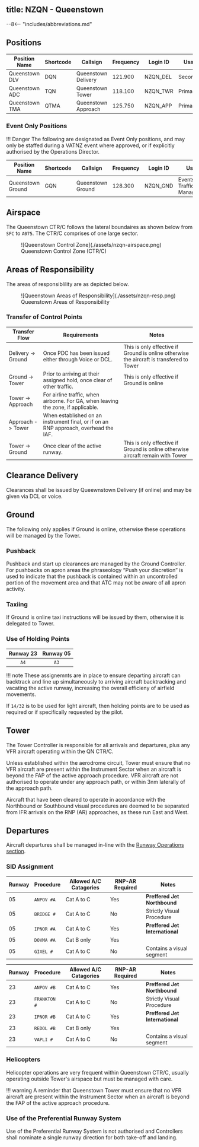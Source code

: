 title: NZQN - Queenstown
---

--8<-- "includes/abbreviations.md"

## Positions

| Position Name  | Shortcode | Callsign            | Frequency | Login ID | Usage     |
| -------------- | --------- | ------------------- | --------- | -------- | --------- |
| Queenstown DLV | DQN       | Queenstown Delivery | 121.900   | NZQN_DEL | Secondary |
| Queenstown ADC | TQN       | Queenstown Tower    | 118.100   | NZQN_TWR | Primary   |
| Queenstown TMA | QTMA      | Queenstown Approach | 125.750   | NZQN_APP | Primary   |


### Event Only Positions

!!! Danger
    The following are designated as Event Only positions, and may only be staffed during a VATNZ event where approved, or if explicitly authorised by the Operations Director.

| Position Name             | Shortcode | Callsign              | Frequency | Login ID | Usage                       |
| ------------------------- | --------- | --------------------- | --------- | -------- | --------------------------- |
| Queenstown Ground         | GQN       | Queenstown Ground     | 128.300   | NZQN_GND | Events - Traffic Management |


## Airspace 

The Queenstown CTR/C follows the lateral boundaires as shown below from `SFC` to `A075`. The CTR/C comprises of one large sector. 

<figure markdown>
  ![Queenstown Control Zone](./assets/nzqn-airspace.png)
  <figcaption>Queenstown Control Zone (CTR/C)</figcaption>
</figure>

## Areas of Responsibility 

The areas of responsiblility are as depicted below. 

<figure markdown>
  ![Queenstown Areas of Responsibility](./assets/nzqn-resp.png) 
  <figcaption>Queenstown Areas of Responsibility</figcaption>
</figure>

### Transfer of Control Points

| Transfer Flow       | Requirements                                                                             | Notes                                                                                    |
| ------------------- | ---------------------------------------------------------------------------------------- | ---------------------------------------------------------------------------------------- |
| Delivery -> Ground  | Once PDC has been issued either through Voice or DCL.                                    | This is only effective if Ground is online otherwise the aircraft is transfered to Tower | 
| Ground -> Tower     | Prior to arriving at their assigned hold, once clear of other traffic.                   | This is only effective if Ground is online                                               |
| Tower -> Approach   | For airline traffic, when airborne. For GA, when leaving the zone, if applicable.        |                                                                                          |
| Approach -> Tower   | When established on an instrument final, or if on an RNP approach, overhead the IAF.     |  
| Tower -> Ground     | Once clear of the active runway.                                                         | This is only effective if Ground is online otherwise aircraft remain with Tower          |                                                                                        |

## Clearance Delivery

Clearances shall be issued by Queewnstown Delivery (if online) and may be given via DCL or voice.

## Ground 

The following only applies if Ground is online, otherwise these operations will be managed by the Tower. 

### Pushback

Pushback and start up clearances are managed by the Ground Controller. For pushbacks on apron areas the phraseology “Push your discretion” is used to indicate that the pushback
is contained within an uncontrolled portion of the movement area and that ATC may not be aware of all apron activity.

### Taxiing

If Ground is online taxi instructions will be issued by them, otherwise it is delegated to Tower.  

### Use of Holding Points 

|  Runway 23 | Runway 05  |
| :--------: | :--------: |
|    `A4`    |    `A3`    |
 

!!! note
    These assignemnts are in place to ensure departing aircraft can backtrack and line up simultaneously to arriving aircraft backtracking and vacating the active runway, increasing the overall efficieny of airfield movements.

If `14/32` is to be used for light aircraft, then holding points are to be used as required or if specifically requested by the pilot. 

## Tower

The Tower Controller is responsible for all arrivals and departures, plus any VFR aircraft operating within the QN CTR/C. 

Unless established within the aerodrome circuit, Tower must ensure that no VFR aircraft are present within the Instrument Sector when an aircraft is beyond the FAP of the active approach procedure. VFR aircraft are not authorised to operate under any approach path, or within 3nm laterally of the approach path.

Aircraft that have been cleared to operate in accordance with the Northbound or Southbound visual procedures are deemed to be separated from IFR arrivals on the RNP (AR) approaches, as these run East and West.

## Departures

Aircraft departures shall be managed in-line with the [Runway Operations section](../../controller-skills/seperation#runway-operations). 

### SID Assignment 

| Runway | Procedure     | Allowed A/C Catagories      | RNP-AR Required | Notes                           |
| ------ | ------------- | --------------------------- | ----------------|-------------------------------- |
|   05   | `ANPOV #A`    | Cat A to C                  | Yes             | **Preffered Jet Northbound**    |
|   05   | `BRIDGE #`    | Cat A to C                  | No              | Strictly Visual Procedure       |
|   05   | `IPNOR #A`    | Cat A to C                  | Yes             | **Preffered Jet International** | 
|   05   | `DOVMA #A`    | Cat B only                  | Yes             |                                 |
|   05   | `GIXEL #`     | Cat A to C                  | No              | Contains a visual segment       |

| Runway | Procedure     | Allowed A/C Catagories      | RNP-AR Required | Notes                           |
| ------ | ------------- | --------------------------- | ----------------|-------------------------------- |
|   23   | `ANPOV #B`    | Cat A to C                  | Yes             | **Preffered Jet Northbound**    |
|   23   | `FRANKTON #`  | Cat A to C                  | No              | Strictly Visual Procedure       |
|   23   | `IPNOR #B`    | Cat A to C                  | Yes             | **Preffered Jet International** | 
|   23   | `REDOL #B`    | Cat B only                  | Yes             |                                 | 
|   23   | `VAPLI #`     | Cat A to C                  | No              | Contains a visual segment       |

### Helicopters

Helicopter operations are very frequent within Queenstown CTR/C, usually operating outside Tower's airspace but must be managed with care. 

!!! warning
    A reminder that Queenstown Tower must ensure that no VFR aircraft are present within the Instrument Sector when an aircraft is beyond the FAP of the active approach procedure.


### Use of the Preferential Runway System

Use of the Preferential Runway System is not authorised and Controllers shall nominate a single runway direction for both take-off and landing.

